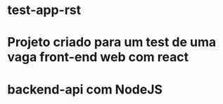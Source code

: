 # test-app-rst

# Projeto criado para um test de uma vaga front-end web com react

# backend-api com NodeJS
